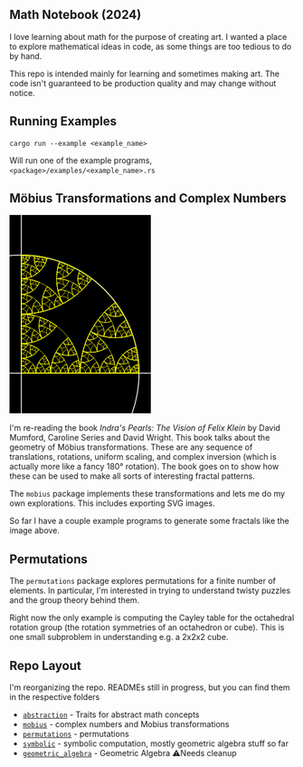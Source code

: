 ## Math Notebook (2024)

I love learning about math for the purpose of creating art. I wanted a place to 
explore mathematical ideas in code, as some things are too tedious to do by
hand.

This repo is intended mainly for learning and sometimes making art. The code
isn't guaranteed to be production quality and may change without notice.

## Running Examples

```
cargo run --example <example_name>
```

Will run one of the example programs, `<package>/examples/<example_name>.rs`

## Möbius Transformations and Complex Numbers

![Example output](./figures/tricorn.png)

I'm re-reading the book _Indra's Pearls: The Vision of Felix Klein_ 
by David Mumford, Caroline Series and David Wright. This book talks
about the geometry of Möbius transformations. These are any sequence of
translations, rotations, uniform scaling, and complex inversion (which is 
actually more like a fancy 180° rotation). The book goes on to show how these
can be used to make all sorts of interesting fractal patterns.

The `mobius` package implements these transformations and lets me do my own
explorations. This includes exporting SVG images.

So far I have a couple example programs to generate some fractals like the
image above.

## Permutations

The `permutations` package explores permutations for a finite number of
elements. In particular, I'm interested in trying to understand twisty puzzles
and the group theory behind them.

Right now the only example is computing the Cayley table for the octahedral
rotation group (the rotation symmetries of an octahedron or cube). This is
one small subproblem in understanding e.g. a 2x2x2 cube.

## Repo Layout

I'm reorganizing the repo. READMEs still in progress, but you can find
them in the respective folders

- [`abstraction`](./abstraction/README.md) - Traits for abstract math concepts
- [`mobius`](./mobius/README.md) - complex numbers and Mobius transformations
- [`permutations`](./permutations/README.md) - permutations
- [`symbolic`](./symbolic/README.md) - symbolic computation, mostly geometric algebra stuff so far
- [`geometric_algebra`](./geometric_algebra/README.md) - Geometric Algebra ⚠️Needs cleanup